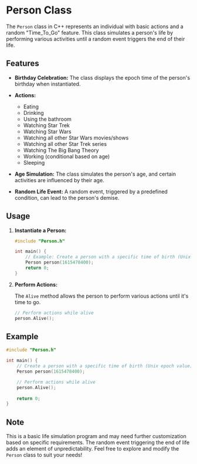 # Person Class

The `Person` class in C++ represents an individual with basic actions and a random "Time_To_Go" feature. This class simulates a person's life by performing various activities until a random event triggers the end of their life.

## Features

- **Birthday Celebration:** The class displays the epoch time of the person's birthday when instantiated.

- **Actions:**
  - Eating
  - Drinking
  - Using the bathroom
  - Watching Star Trek
  - Watching Star Wars
  - Watching all other Star Wars movies/shows
  - Watching all other Star Trek series
  - Watching The Big Bang Theory
  - Working (conditional based on age)
  - Sleeping

- **Age Simulation:** The class simulates the person's age, and certain activities are influenced by their age.

- **Random Life Event:** A random event, triggered by a predefined condition, can lead to the person's demise.

## Usage

1. **Instantiate a Person:**

   ```cpp
   #include "Person.h"

   int main() {
       // Example: Create a person with a specific time of birth (Unix epoch value)
       Person person(1615478400);
       return 0;
   }
   ```

2. **Perform Actions:**

   The `Alive` method allows the person to perform various actions until it's time to go.

   ```cpp
   // Perform actions while alive
   person.Alive();
   ```

## Example

```cpp
#include "Person.h"

int main() {
    // Create a person with a specific time of birth (Unix epoch value)
    Person person(1615478400);

    // Perform actions while alive
    person.Alive();
    
    return 0;
}
```

## Note

This is a basic life simulation program and may need further customization based on specific requirements. The random event triggering the end of life adds an element of unpredictability. Feel free to explore and modify the `Person` class to suit your needs! 
